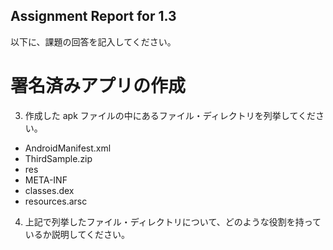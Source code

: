 Assignment Report for 1.3
------

以下に、課題の回答を記入してください。

署名済みアプリの作成
======

3. 作成した apk ファイルの中にあるファイル・ディレクトリを列挙してください。
 - AndroidManifest.xml 
 - ThirdSample.zip     
 - res
 - META-INF
 - classes.dex         
 - resources.arsc

4. 上記で列挙したファイル・ディレクトリについて、どのような役割を持っているか説明してください。
